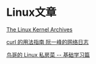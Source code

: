 # Linux文章

[The Linux Kernel Archives](https://www.kernel.org/)

[curl 的用法指南 阮一峰的网络日志](http://www.ruanyifeng.com/blog/2019/09/curl-reference.html)

[鸟哥的 Linux 私房菜 -- 基础学习篇](http://cn.linux.vbird.org/linux_basic/linux_basic.php)
